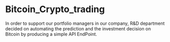 # Bitcoin_Crypto_trading
In order to support our portfolio managers in our company, R&amp;D department decided on automating the prediction and the investment decision on Bitcoin by producing a simple API EndPoint.
